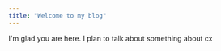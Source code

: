 ```yaml
---
title: "Welcome to my blog"
---
```


I'm glad you are here. I plan to talk about something about cx
